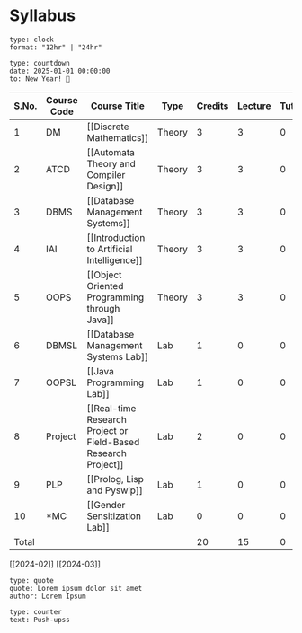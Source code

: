 # Syllabus

```widgets
type: clock
format: "12hr" | "24hr"
```

```widgets
type: countdown
date: 2025-01-01 00:00:00
to: New Year! 🎉
```


| S.No. | Course Code | Course Title                                                   | Type   | Credits | Lecture | Tutorial | Practical |
| ----- | ----------- | -------------------------------------------------------------- | ------ | ------- | ------- | -------- | --------- |
| 1     | DM          | [[Discrete Mathematics]]                                       | Theory | 3       | 3       | 0        | 0         |
| 2     | ATCD        | [[Automata Theory and Compiler Design]]                        | Theory | 3       | 3       | 0        | 0         |
| 3     | DBMS        | [[Database Management Systems]]                                | Theory | 3       | 3       | 0        | 0         |
| 4     | IAI         | [[Introduction to Artificial Intelligence]]                    | Theory | 3       | 3       | 0        | 0         |
| 5     | OOPS        | [[Object Oriented Programming through Java]]                   | Theory | 3       | 3       | 0        | 0         |
| 6     | DBMSL       | [[Database Management Systems Lab]]                            | Lab    | 1       | 0       | 0        | 2         |
| 7     | OOPSL       | [[Java Programming Lab]]                                       | Lab    | 1       | 0       | 0        | 2         |
| 8     | Project     | [[Real-time Research Project or Field-Based Research Project]] | Lab    | 2       | 0       | 0        | 4         |
| 9     | PLP         | [[Prolog, Lisp and Pyswip]]                                    | Lab    | 1       | 0       | 0        | 2         |
| 10    | *MC         | [[Gender Sensitization Lab]]                                   | Lab    | 0       | 0       | 0        | 2         |
| Total |             |                                                                |        | 20      | 15      | 0        | 12        |

[[2024-02]]
[[2024-03]]

```widgets
type: quote
quote: Lorem ipsum dolor sit amet
author: Lorem Ipsum
```

```widgets
type: counter
text: Push-upss
```

